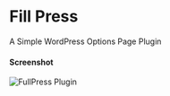 Fill Press
==========

A Simple WordPress Options Page Plugin

#### Screenshot

<img src="https://raw.github.com/kharissulistiyo/fillpress/master/screenshot1.png" alt="FullPress Plugin" />